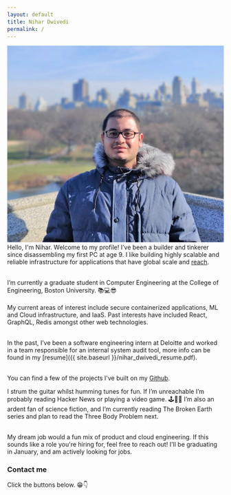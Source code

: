 ```yaml
---
layout: default
title: Nihar Dwivedi
permalink: /
---
```

![](nihar.jpg)
Hello, I'm Nihar. Welcome to my profile! I’ve been a builder and tinkerer since disassembling my first PC at age 9. I like building highly scalable and reliable infrastructure for applications that have global scale and [reach](https://xkcd.com/974/).<br/><br/>

I’m currently a graduate student in Computer Engineering at the College of Engineering, Boston University. 📚💻😎 <br/>  
My current areas of interest include secure containerized applications, ML and Cloud infrastructure, and IaaS. Past interests have included React, GraphQL, Redis amongst other web technologies.<br/><br/>

In the past, I’ve been a software engineering intern at Deloitte and worked in a team responsible for an internal system audit tool,  more info can be found in my [resume]({{ site.baseurl }}/nihar_dwivedi_resume.pdf).<br/><br/>

You can find a few of the projects I've built on my [Github](https://github.com/nihardwivedi).  <br/>

I strum the guitar whilst humming tunes for fun. If I’m unreachable I’m probably reading Hacker News or playing a video game. 🕹🎸🎶  I’m also an ardent fan of science fiction, and I’m currently reading The Broken Earth series and plan to read the Three Body Problem next.<br/><br/>

My dream job would a fun mix of product and cloud engineering. If this sounds like a role you're hiring for, feel free to reach out! I'll be graduating in January, and am actively looking for jobs.<br/>

### Contact me
Click the buttons below. 😁👇 <br/>
